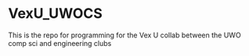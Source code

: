 # VexU_UWOCS
This is the repo for programming for the Vex U collab between the UWO comp sci and engineering clubs 
